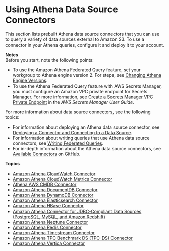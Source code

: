 # Using Athena Data Source Connectors<a name="athena-prebuilt-data-connectors"></a>

This section lists prebuilt Athena data source connectors that you can use to query a variety of data sources external to Amazon S3\. To use a connector in your Athena queries, configure it and deploy it to your account\. 

**Notes**  
Before you start, note the following points:
+ To use the Amazon Athena Federated Query feature, set your workgroup to Athena engine version 2\. For steps, see [Changing Athena Engine Versions](engine-versions-changing.md)\.
+  To use the Athena Federated Query feature with AWS Secrets Manager, you must configure an Amazon VPC private endpoint for Secrets Manager\. For more information, see [Create a Secrets Manager VPC Private Endpoint](https://docs.aws.amazon.com/secretsmanager/latest/userguide/vpc-endpoint-overview.html#vpc-endpoint-create) in the *AWS Secrets Manager User Guide*\. 

For more information about data source connectors, see the following topics:
+ For information about deploying an Athena data source connector, see [Deploying a Connector and Connecting to a Data Source](connect-to-a-data-source-lambda.md)\. 
+ For information about writing queries that use Athena data source connectors, see [Writing Federated Queries](writing-federated-queries.md)\.
+ For in\-depth information about the Athena data source connectors, see [Available Connectors](https://github.com/awslabs/aws-athena-query-federation/wiki/Available-Connectors) on GitHub\. 

**Topics**
+ [Amazon Athena CloudWatch Connector](athena-prebuilt-data-connectors-cwlogs.md)
+ [Amazon Athena CloudWatch Metrics Connector](athena-prebuilt-data-connectors-cwmetrics.md)
+ [Athena AWS CMDB Connector](athena-prebuilt-data-connectors-cmdb.md)
+ [Amazon Athena DocumentDB Connector](athena-prebuilt-data-connectors-docdb.md)
+ [Amazon Athena DynamoDB Connector](athena-prebuilt-data-connectors-dynamodb.md)
+ [Amazon Athena Elasticsearch Connector](athena-prebuilt-data-connectors-elasticsearch.md)
+ [Amazon Athena HBase Connector](athena-prebuilt-data-connectors-hbase.md)
+ [Amazon Athena Connector for JDBC\-Compliant Data Sources \(PostgreSQL, MySQL, and Amazon Redshift\)](athena-prebuilt-data-connectors-jdbc.md)
+ [Amazon Athena Neptune Connector](athena-prebuilt-data-connectors-neptune.md)
+ [Amazon Athena Redis Connector](athena-prebuilt-data-connectors-redis.md)
+ [Amazon Athena Timestream Connector](athena-prebuilt-data-connectors-timestream.md)
+ [Amazon Athena TPC Benchmark DS \(TPC\-DS\) Connector](athena-prebuilt-data-connectors-tpcds.md)
+ [Amazon Athena Vertica Connector](athena-prebuilt-data-connectors-vertica.md)